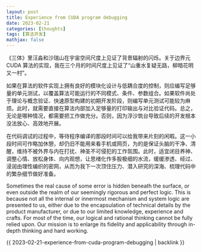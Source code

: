 ```yaml
---
layout: post
title: Experience from CUDA program debugging
date: 2023-02-21
categories: [thoughts]
tags: [算法开发]
mathjax: false
---
```


《三体》里汪淼和沙瑞山在宇宙空间尺度上见证了背景辐射的闪烁。关于边界元 CUDA 算法的实现，我在三个月的时间尺度上见证了“山重水复疑无路，柳暗花明又一村”。

如果在算法的软件实现上拥有良好的模块化设计与低耦合度的控制，则应编写足够量的单元测试，以覆盖算法可能运行的不同模式、条件、参数组合。如果软件尚处于理论与概念验证、快速原型构建的初期开发阶段，则编写单元测试可能较为麻烦。此时，就需要直接在算法内部加入足够量的打印输出与对比验证代码。总之，无论是哪种情况，都需要把工作做充分。否则，因为浮沙筑台导致后续的开发根本没法放心、高效地开展。

在代码调试的过程中，等待程序编译的那段时间可以给我带来片刻的闲暇。这一小段时间可作略加休憩，却仍旧不能用来看手机或网页，为的是保证头脑的干净、清醒，维持不被外界与内在打扰、神圣不可侵犯的工作氛围。此时，适宜闭目养神、调整心情、放松身体、向内观想，让思绪化作多股极细的水流，缓缓渗透、经过、浸润由理性编织的密网，从而为我下一次顶住压力、潜入研究的深海、梳理代码中的繁杂细节做好准备。

Sometimes the real cause of some error is hidden beneath the surface, or even outside the realm of our seemingly rigorous and perfect logic. This is because not all the internal or innermost mechanism and system logic are presented to us, either due to the encapsulation of technical details by the product manufacturer, or due to our limited knowledge, experience and crafts. For most of the time, our logical and rational thinking cannot be fully relied upon. Our mission is to enlarge its fidelity and applicability through in-depth thinking and hard working.

{{ 2023-02-21-experience-from-cuda-program-debugging | backlink }}
